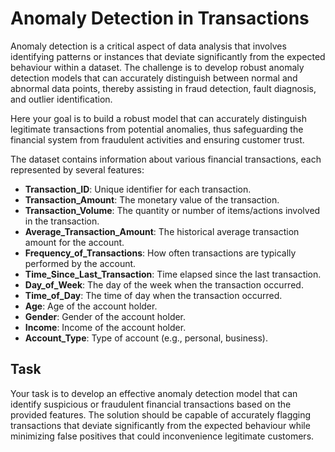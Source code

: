 # Anomaly Detection in Transactions

Anomaly detection is a critical aspect of data analysis that involves identifying patterns or instances that deviate significantly from the expected behaviour within a dataset. The challenge is to develop robust anomaly detection models that can accurately distinguish between normal and abnormal data points, thereby assisting in fraud detection, fault diagnosis, and outlier identification.

Here your goal is to build a robust model that can accurately distinguish legitimate transactions from potential anomalies, thus safeguarding the financial system from fraudulent activities and ensuring customer trust.

The dataset contains information about various financial transactions, each represented by several features:

- **Transaction_ID**: Unique identifier for each transaction.
- **Transaction_Amount**: The monetary value of the transaction.
- **Transaction_Volume**: The quantity or number of items/actions involved in the transaction.
- **Average_Transaction_Amount**: The historical average transaction amount for the account.
- **Frequency_of_Transactions**: How often transactions are typically performed by the account.
- **Time_Since_Last_Transaction**: Time elapsed since the last transaction.
- **Day_of_Week**: The day of the week when the transaction occurred.
- **Time_of_Day**: The time of day when the transaction occurred.
- **Age**: Age of the account holder.
- **Gender**: Gender of the account holder.
- **Income**: Income of the account holder.
- **Account_Type**: Type of account (e.g., personal, business).

## Task

Your task is to develop an effective anomaly detection model that can identify suspicious or fraudulent financial transactions based on the provided features. The solution should be capable of accurately flagging transactions that deviate significantly from the expected behaviour while minimizing false positives that could inconvenience legitimate customers.